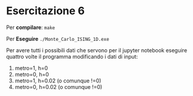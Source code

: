 # Esercitazione 6

Per **compilare**:
`make`

Per **Eseguire**
`./Monte_Carlo_ISING_1D.exe`

Per avere tutti i possibili dati che servono per il jupyter notebook eseguire quattro volte il programma modificando i dati di input:
1. metro=1, h=0
2. metro=0, h=0
3. metro=1, h=0.02 (o comunque !=0)
4. metro=0, h=0.02 (o comunque !=0)
